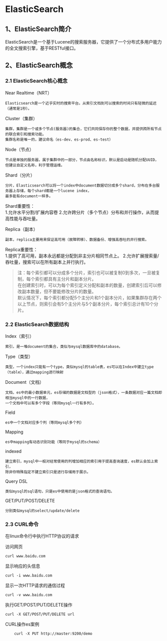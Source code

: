 # ElasticSearch

## 1、ElasticSearch简介
ElasticSearch是一个基于Lucene的搜索服务器，它提供了一个分布式多用户能力的全文搜索引擎，基于RESTful接口。
    
## 2、ElasticSearch概念

### 2.1 ElasticSearch核心概念

Near Realtime（NRT）

    Elasticsearch是一个近乎实时的搜索平台。从索引文档到可以搜索的时间只有轻微的延迟（通常是1秒）。

Cluster（集群）

    集群，集群是一个或多个节点(服务器)的集合，它们共同保存你的整个数据，并提供跨所有节点的联合索引和搜索功能。
    集群名称是唯一的，建议命名（es-dev、es-prod、es-test）
   
Node（节点）

    节点是单独的服务器，属于集群中的一部分，节点由名称标识，默认是启动是随机分配UUID，但建议自定义名称，利于管理运维。

Shard（分片）  

    分片，Elasticsearch可以将一个index中document数据切分成多个shard，分布在多台服务器上存储，每个shard都是一个lucene index，
    最多能有document一样多。 
Shard重要性：  
    1.允许水平分割/扩展内容卷
    2.允许跨分片（多个节点）分布和并行操作，从而提高性能与吞吐量。

Replica（副本）  

    副本，replica主要用来保证高可用（故障转移）、数据备份、增强高吞吐的并行搜索。
Replica重要性：  
    1.提供了高可用，副本永远都是分配到非主分片相同节点上。
    2.允许扩展搜索量/吞吐量，搜索可以在所有副本上并行执行。   

> 注：每个索引都可以分成多个分片，索引也可以被复制0到多次，一旦被复制，每个索引都具有主分片和副本分片。<br/>
    在创建索引时，可以为每个索引定义分配和副本的数量，创建索引后可以修改副本数量，但不要能修改分片的数量。<br/>
    默认情况下，每个索引都分配5个主分片和1个副本分片，如果集群存在两个以上节点，则索引会有5个主分片与5个副本分片，每个索引总计有10个分片。

### 2.2 ElasticSearch数据结构

Index（索引） 

    索引，是一堆document的集合，类似与mysql数据库中的database。
    
Type（类型）

    类型，一个index只能有一个type，类似mysql的table表，es可以在Index中建立type（table），通过mapping进行映射

Document（文档）
    
    文档，es中的最小数据单元，es存储的数据是文档型的（json格式），一条数据对应一篇文档即相当mysql中的一行数据，
    一个文档中可以有多个字段（等同mysql一行有多列）。    

Field

    es中一个文档对应多个列（等同mysql多个列）

Mapping

    es中mapping有动态识别功能（等同于mysql的schema）
    
indexed
    
    建立索引，mysql中一般对经常使用的列增加相应的索引用于提高查询速度，es默认会加上索引，
    除非你特殊指定不建立索引只是进行存储用于展示。
    
Query DSL
    
    类似mysql的sql语句，只是es中使用的是json格式的查询语句。
    
GET/PUT/POST/DELETE

    分别类似mysql的select/update/delete


### 2.3 CURL命令
在linux命令行中执行HTTP协议的请求

访问网页  

    curl www.baidu.com
    
显示响应的头信息  

    curl -i www.baidu.com
    
显示一次HTTP请求的通信过程  

    curl -v www.baidu.com

执行GET/POST/PUT/DELETE操作

    curl -X GET/POST/PUT/DELETE url

CURL操作es案例
```
    curl -X PUT http://master:9200/demo
```

   























